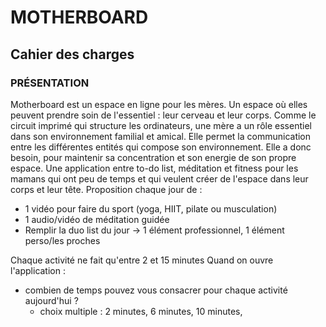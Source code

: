 # **MOTHERBOARD**
## **Cahier des charges** 


### **PRÉSENTATION** 
Motherboard est un espace en ligne pour les mères. Un espace où elles peuvent prendre soin de l'essentiel : leur cerveau et leur corps.
Comme le circuit imprimé qui structure les ordinateurs, une mère a un rôle essentiel dans son environnement familial et amical. Elle permet la communication entre les différentes entités qui 
compose son environnement. Elle a donc besoin, pour maintenir sa concentration et son energie de son propre espace.
Une application entre to-do list, méditation et fitness pour les mamans qui ont peu de temps et qui veulent créer de l'espace dans leur corps et leur tête.
Proposition chaque jour de :
- 1 vidéo pour faire du sport (yoga, HIIT, pilate ou musculation)
- 1 audio/vidéo de méditation guidée
- Remplir la duo list du jour -> 1 élément professionnel, 1 élément perso/les proches

Chaque activité ne fait qu'entre 2 et 15 minutes
Quand on ouvre l'application :
+ combien de temps pouvez vous consacrer pour chaque activité aujourd'hui ?
    + choix multiple : 2 minutes, 6 minutes, 10 minutes,

